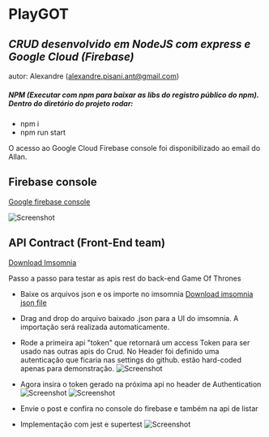 # PlayGOT

## _CRUD desenvolvido em NodeJS com express e Google Cloud (Firebase)_

autor: Alexandre (alexandre.pisani.ant@gmail.com)

##### NPM (Executar com npm para baixar as libs do registro público do npm). Dentro do diretório do projeto rodar:

-   npm i
-   npm run start

O acesso ao Google Cloud Firebase console foi disponibilizado ao email do Allan.

## Firebase console

[Google firebase console](https://console.firebase.google.com/u/0/project/zeroqueue-30894/firestore)

![Screenshot](https://i.ibb.co/QCdbq7X/image.png)

## API Contract (Front-End team)

[Download Imsomnia](https://insomnia.rest/download)

Passo a passo para testar as apis rest do back-end Game Of Thrones

-   Baixe os arquivos json e os importe no imsomnia
    [Download imsomnia json file](https://drive.google.com/file/d/1qvtbVErwfw-QY_1WuT2l2wZbLU6xyydb/view?usp=sharing)

-   Drag and drop do arquivo baixado .json para a UI do imsomnia. A importação será realizada automaticamente.
-   Rode a primeira api "token" que retornará um access Token para ser usado nas outras apis do Crud. No Header foi definido uma autenticação que ficaria nas settings do github. estão hard-coded apenas para demonstração.
    ![Screenshot](https://i.ibb.co/FVgYmBx/image.png)

-   Agora insira o token gerado na próxima api no header de Authentication
    ![Screenshot](https://i.ibb.co/C92Fpy7/image.png)
    ![Screenshot](https://i.ibb.co/7Q3fKkn/image.png)

-   Envie o post e confira no console do firebase e também na api de listar

-   Implementação com jest e supertest
    ![Screenshot](https://i.ibb.co/sbm5Hsg/image.png)
